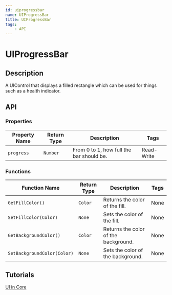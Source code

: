 ```yaml
---
id: uiprogressbar
name: UIProgressBar
title: UIProgressBar
tags:
    - API
---
```


# UIProgressBar

## Description

A UIControl that displays a filled rectangle which can be used for things such as a health indicator.

## API

### Properties

| Property Name | Return Type | Description | Tags |
| -------- | ----------- | ----------- | ---- |
| `progress` | `Number` | From 0 to 1, how full the bar should be. | Read-Write |

### Functions

| Function Name | Return Type | Description | Tags |
| -------- | ----------- | ----------- | ---- |
| `GetFillColor()` | `Color` | Returns the color of the fill. | None |
| `SetFillColor(Color)` | `None` | Sets the color of the fill. | None |
| `GetBackgroundColor()` | `Color` | Returns the color of the background. | None |
| `SetBackgroundColor(Color)` | `None` | Sets the color of the background. | None |

## Tutorials

[UI in Core](../tutorials/ui_reference.md)

